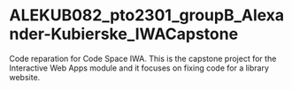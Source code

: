 # ALEKUB082_pto2301_groupB_Alexander-Kubierske_IWACapstone
Code reparation for Code Space IWA. This is the capstone project for the Interactive Web Apps module and it focuses on fixing code for a library website.
